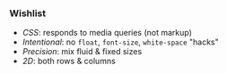 ### Wishlist

* *CSS*: responds to media queries (not markup)
* *Intentional*: no `float`, `font-size`, `white-space` "hacks"
* *Precision*: mix fluid & fixed sizes
* *2D*: both rows & columns
